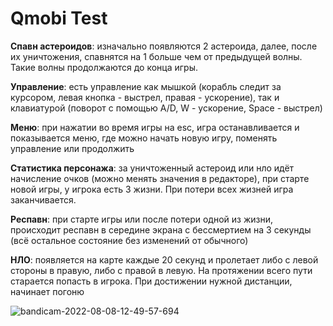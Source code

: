 # Qmobi Test

<b>Спавн астероидов</b>: изначально появляются 2 астероида, далее, после их уничтожения, спавнятся на 1 больше чем от предыдущей волны. Такие волны продолжаются до конца игры.

<b>Управление</b>: есть управление как мышкой (корабль следит за курсором, левая кнопка - выстрел, правая - ускорение), так и клавиатурой (поворот с помощью A/D, W - ускорение, Space - выстрел)

<b>Меню</b>: при нажатии во время игры на esc, игра останавливается и показывается меню, где можно начать новую игру, поменять управление или продолжить

<b>Статистика персонажа</b>: за уничтоженный астероид или нло идёт начисление очков (можно менять значения в редакторе), при старте новой игры, у игрока есть 3 жизни. При потери всех жизней игра заканчивается.

<b>Респавн</b>: при старте игры или после потери одной из жизни, происходит респавн в середине экрана с бессмертием на 3 секунды (всё остальное состояние без изменений от обычного)

<b>НЛО</b>: появляется на карте каждые 20 секунд и пролетает либо с левой стороны в правую, либо с правой в левую. На протяжении всего пути старается попасть в игрока. При достижении нужной дистанции, начинает погоню

![bandicam-2022-08-08-12-49-57-694](https://user-images.githubusercontent.com/39221707/183390978-07f2c16f-b10c-4abe-9b7f-60a0c0fb0da0.gif)
